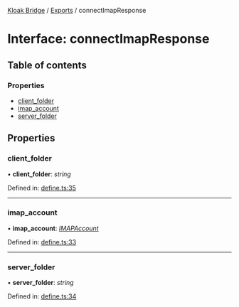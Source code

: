 [Kloak Bridge](../README.md) / [Exports](../modules.md) / connectImapResponse

# Interface: connectImapResponse

## Table of contents

### Properties

- [client\_folder](connectimapresponse.md#client_folder)
- [imap\_account](connectimapresponse.md#imap_account)
- [server\_folder](connectimapresponse.md#server_folder)

## Properties

### client\_folder

• **client\_folder**: *string*

Defined in: [define.ts:35](https://github.com/CoNET-project/kloak-bridge/blob/b8d77bb/src/define.ts#L35)

___

### imap\_account

• **imap\_account**: [*IMAPAccount*](imapaccount.md)

Defined in: [define.ts:33](https://github.com/CoNET-project/kloak-bridge/blob/b8d77bb/src/define.ts#L33)

___

### server\_folder

• **server\_folder**: *string*

Defined in: [define.ts:34](https://github.com/CoNET-project/kloak-bridge/blob/b8d77bb/src/define.ts#L34)
